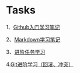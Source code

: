 # Tasks
1、[Github入门学习笔记](https://githubfast.com/antidote-for-world/Tasks/blob/de1cc92272644085eae0dd91a4875d2bbe6dc57c/Github.md)


2、[Markdown学习笔记](https://githubfast.com/antidote-for-world/Tasks/blob/6e6e50a70b7d16300bccb22fee0244f235862cda/Markdown.md)

3、[进阶任务学习](https://githubfast.com/antidote-for-world/Tasks/blob/288a82707d4c80c6f8b5712d8c1ae1d64e867410/%E8%BF%9B%E9%98%B6%E4%BB%BB%E5%8A%A1.md)

4.[Git进阶学习（回滚、冲突）](https://githubfast.com/antidote-for-world/Tasks/blob/e317101b89e5a85ba582fbbad4b6d704c2af5f77/Git%E8%BF%9B%E9%98%B6%EF%BC%88%E5%9B%9E%E6%BB%9A%E3%80%81%E5%86%B2%E7%AA%81%EF%BC%89)
